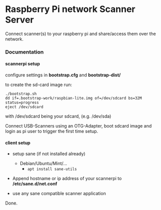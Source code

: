 
# Raspberry Pi network Scanner Server

Connect scanner(s) to your raspberry pi and share/access them over
the network.


### Documentation

#### scannerpi setup
configure settings in **bootstrap.cfg** and **bootstrap-dist/**


to create the sd-card image run:

```
./bootstrap.sh
dd if=.bootstrap-work/raspbian-lite.img of=/dev/sdcard bs=32M status=progress
eject /dev/sdcard
```
with /dev/sdcard being your sdcard, (e.g. /dev/sda)

Connect USB-Scanners using an OTG-Adapter, boot sdcard image and
login as pi user to trigger the first time setup.


#### client setup

* setup sane (if not installed already)
  * Debian/Ubuntu/Mint/...
    * ```apt install sane-utils```

* Append hostname or ip address of your scannerpi to **/etc/sane.d/net.conf**

* use any sane compatible scanner application


Done.
